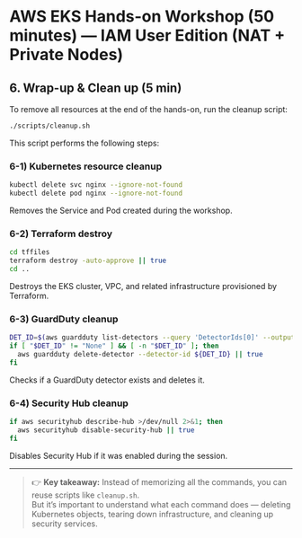 # AWS EKS Hands-on Workshop (50 minutes) — IAM User Edition (NAT + Private Nodes)

## 6. Wrap-up & Clean up (5 min)

To remove all resources at the end of the hands-on, run the cleanup script:

```bash
./scripts/cleanup.sh
```

This script performs the following steps:

### 6-1) Kubernetes resource cleanup
```bash
kubectl delete svc nginx --ignore-not-found
kubectl delete pod nginx --ignore-not-found
```
Removes the Service and Pod created during the workshop.

### 6-2) Terraform destroy
```bash
cd tffiles
terraform destroy -auto-approve || true
cd ..
```
Destroys the EKS cluster, VPC, and related infrastructure provisioned by Terraform.

### 6-3) GuardDuty cleanup
```bash
DET_ID=$(aws guardduty list-detectors --query 'DetectorIds[0]' --output text 2>/dev/null || echo "None")
if [ "$DET_ID" != "None" ] && [ -n "$DET_ID" ]; then
  aws guardduty delete-detector --detector-id ${DET_ID} || true
fi
```
Checks if a GuardDuty detector exists and deletes it.

### 6-4) Security Hub cleanup
```bash
if aws securityhub describe-hub >/dev/null 2>&1; then
  aws securityhub disable-security-hub || true
fi
```
Disables Security Hub if it was enabled during the session.

---

> 👉 **Key takeaway:** Instead of memorizing all the commands, you can reuse scripts like `cleanup.sh`.  
> But it’s important to understand what each command does — deleting Kubernetes objects, tearing down infrastructure, and cleaning up security services.
